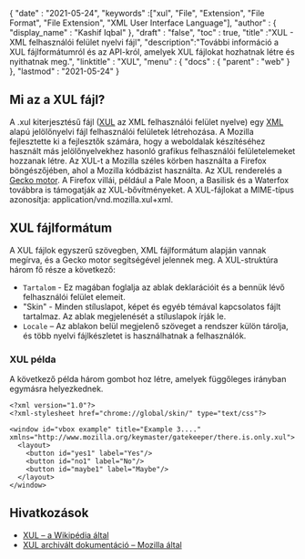 {
  "date" : "2021-05-24",
  "keywords" :["xul", "File", "Extension", "File Format", "File Extension", "XML User Interface Language"],
  "author" : {
    "display_name" : "Kashif Iqbal"
},
  "draft" : "false",
  "toc" : true,
  "title" :"XUL - XML felhasználói felület nyelvi fájl",
  "description":"További információ a XUL fájlformátumról és az API-król, amelyek XUL fájlokat hozhatnak létre és nyithatnak meg.",
  "linktitle" : "XUL",
  "menu" : {
    "docs" : {
      "parent" : "web"
}
},
  "lastmod" : "2021-05-24"
}

## Mi az a XUL fájl?

A .xul kiterjesztésű fájl ([XUL](https://wiki.mozilla.org/XUL:Home_Page) az XML felhasználói felület nyelve) egy [XML](/hu/web/xml/) alapú jelölőnyelvi fájl felhasználói felületek létrehozása. A Mozilla fejlesztette ki a fejlesztők számára, hogy a weboldalak készítéséhez használt más jelölőnyelvekhez hasonló grafikus felhasználói felületelemeket hozzanak létre. Az XUL-t a Mozilla széles körben használta a Firefox böngészőjében, ahol a Mozilla kódbázist használta. Az XUL renderelés a
[Gecko motor](https://en.wikipedia.org/wiki/Gecko_(software)). A Firefox villái, például a Pale Moon, a Basilisk és a Waterfox továbbra is támogatják az XUL-bővítményeket. A XUL-fájlokat a MIME-típus azonosítja: application/vnd.mozilla.xul+xml.

## XUL fájlformátum

A XUL fájlok egyszerű szövegben, XML fájlformátum alapján vannak megírva, és a Gecko motor segítségével jelennek meg. A XUL-struktúra három fő része a következő:

* `Tartalom` - Ez magában foglalja az ablak deklarációit és a bennük lévő felhasználói felület elemeit.
* "Skin" - Minden stíluslapot, képet és egyéb témával kapcsolatos fájlt tartalmaz. Az ablak megjelenését a stíluslapok írják le.
* `Locale` – Az ablakon belül megjelenő szöveget a rendszer külön tárolja, és több nyelvi fájlkészletet is használhatnak a felhasználók.

### XUL példa

A következő példa három gombot hoz létre, amelyek függőleges irányban egymásra helyezkednek.

```
<?xml version="1.0"?>
<?xml-stylesheet href="chrome://global/skin/" type="text/css"?>

<window id="vbox example" title="Example 3...."
xmlns="http://www.mozilla.org/keymaster/gatekeeper/there.is.only.xul">
  <layout>
    <button id="yes1" label="Yes"/>
    <button id="no1" label="No"/>
    <button id="maybe1" label="Maybe"/>
  </layout>
</window>
```

## Hivatkozások

* [XUL – a Wikipédia által](https://en.wikipedia.org/wiki/XUL)
* [XUL archivált dokumentáció – Mozilla által](https://wiki.mozilla.org/XUL:Home_Page)

